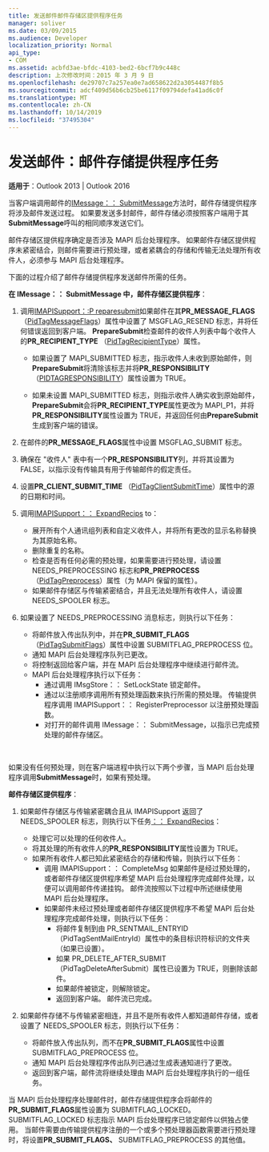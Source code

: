 ```yaml
---
title: 发送邮件邮件存储区提供程序任务
manager: soliver
ms.date: 03/09/2015
ms.audience: Developer
localization_priority: Normal
api_type:
- COM
ms.assetid: acbfd3ae-bfdc-4103-bed2-6bcf7b9c448c
description: 上次修改时间：2015 年 3 月 9 日
ms.openlocfilehash: de29707c7a257ea0e7ad658622d2a3054487f8b5
ms.sourcegitcommit: adcf409d56b6cb25be6117f09794defa41ad6c0f
ms.translationtype: MT
ms.contentlocale: zh-CN
ms.lasthandoff: 10/14/2019
ms.locfileid: "37495304"
---
```

# <a name="sending-messages-message-store-provider-tasks"></a>发送邮件：邮件存储提供程序任务

**适用于**：Outlook 2013 | Outlook 2016 
  
当客户端调用邮件的[IMessage：： SubmitMessage](imessage-submitmessage.md)方法时，邮件存储提供程序将涉及邮件发送过程。 如果要发送多封邮件，邮件存储必须按照客户端用于其**SubmitMessage**呼叫的相同顺序发送它们。 
  
邮件存储区提供程序确定是否涉及 MAPI 后台处理程序。 如果邮件存储区提供程序未紧密结合，则邮件需要进行预处理，或者紧耦合的存储和传输无法处理所有收件人，必须参与 MAPI 后台处理程序。 
  
下面的过程介绍了邮件存储提供程序发送邮件所需的任务。 
  
**在 IMessage：： SubmitMessage 中，邮件存储区提供程序**：
  
1. 调用[IMAPISupport：:P reparesubmit](imapisupport-preparesubmit.md)如果邮件在其**PR_MESSAGE_FLAGS** （[PidTagMessageFlags](pidtagmessageflags-canonical-property.md)）属性中设置了 MSGFLAG_RESEND 标志，并将任何错误返回到客户端。 **PrepareSubmit**检查邮件的收件人列表中每个收件人的**PR_RECIPIENT_TYPE** （[PidTagRecipientType](pidtagrecipienttype-canonical-property.md)）属性。
    
   - 如果设置了 MAPI_SUBMITTED 标志，指示收件人未收到原始邮件，则**PrepareSubmit**将清除该标志并将**PR_RESPONSIBILITY** （[PIDTAGRESPONSIBILITY](pidtagresponsibility-canonical-property.md)）属性设置为 TRUE。 
    
   - 如果未设置 MAPI_SUBMITTED 标志，则指示收件人确实收到原始邮件， **PrepareSubmit**会将**PR_RECIPIENT_TYPE**属性更改为 MAPI_P1，并将**PR_RESPONSIBILITY**属性设置为 TRUE，并返回任何由**PrepareSubmit**生成到客户端的错误。 
    
2. 在邮件的**PR_MESSAGE_FLAGS**属性中设置 MSGFLAG_SUBMIT 标志。 
    
3. 确保在 "收件人" 表中有一个**PR_RESPONSIBILITY**列，并将其设置为 FALSE，以指示没有传输具有用于传输邮件的假定责任。 
    
4. 设置**PR_CLIENT_SUBMIT_TIME** （[PidTagClientSubmitTime](pidtagclientsubmittime-canonical-property.md)）属性中的源的日期和时间。
    
5. 调用[IMAPISupport：： ExpandRecips](imapisupport-expandrecips.md) to： 
    
   - 展开所有个人通讯组列表和自定义收件人，并将所有更改的显示名称替换为其原始名称。
   - 删除重复的名称。
   - 检查是否有任何必需的预处理，如果需要进行预处理，请设置 NEEDS_PREPROCESSING 标志和**PR_PREPROCESS** （[PidTagPreprocess](pidtagpreprocess-canonical-property.md)）属性（为 MAPI 保留的属性）。 
   - 如果邮件存储区与传输紧密结合，并且无法处理所有收件人，请设置 NEEDS_SPOOLER 标志。 
    
6. 如果设置了 NEEDS_PREPROCESSING 消息标志，则执行以下任务：
    
   - 将邮件放入传出队列中，并在**PR_SUBMIT_FLAGS** （[PidTagSubmitFlags](pidtagsubmitflags-canonical-property.md)）属性中设置 SUBMITFLAG_PREPROCESS 位。
   - 通知 MAPI 后台处理程序队列已更改。
   - 将控制返回给客户端，并在 MAPI 后台处理程序中继续进行邮件流。 
   - MAPI 后台处理程序执行以下任务：
     - 通过调用 IMsgStore：： SetLockState 锁定邮件。 
     - 通过以注册顺序调用所有预处理函数来执行所需的预处理。 传输提供程序调用 IMAPISupport：： RegisterPreprocessor 以注册预处理函数。 
     - 对打开的邮件调用 IMessage：： SubmitMessage，以指示已完成预处理的邮件存储区。

<br/>

如果没有任何预处理，则在客户端进程中执行以下两个步骤，当 MAPI 后台处理程序调用**SubmitMessage**时，如果有预处理。 

**邮件存储区提供程序**：

1. 如果邮件存储区与传输紧密耦合且从 IMAPISupport 返回了 NEEDS_SPOOLER 标志，则执行以下任务[：： ExpandRecips](imapisupport-expandrecips.md)：
    
   - 处理它可以处理的任何收件人。
   - 将其处理的所有收件人的**PR_RESPONSIBILITY**属性设置为 TRUE。 
   - 如果所有收件人都已知此紧密结合的存储和传输，则执行以下任务：
     - 调用 IMAPISupport：： CompleteMsg 如果邮件是经过预处理的，或者邮件存储区提供程序希望 MAPI 后台处理程序完成邮件处理，以便可以调用邮件传递挂钩。 邮件流按照以下过程中所述继续使用 MAPI 后台处理程序。  
     - 如果邮件未经过预处理或者邮件存储区提供程序不希望 MAPI 后台处理程序完成邮件处理，则执行以下任务：
       - 将邮件复制到由 PR_SENTMAIL_ENTRYID （PidTagSentMailEntryId）属性中的条目标识符标识的文件夹（如果已设置）。
       - 如果 PR_DELETE_AFTER_SUBMIT （PidTagDeleteAfterSubmit）属性已设置为 TRUE，则删除该邮件。
       - 如果邮件被锁定，则解除锁定。
       - 返回到客户端。 邮件流已完成。 
   
2. 如果邮件存储不与传输紧密相连，并且不是所有收件人都知道邮件存储，或者设置了 NEEDS_SPOOLER 标志，则执行以下任务：
    
   - 将邮件放入传出队列，而不在**PR_SUBMIT_FLAGS**属性中设置 SUBMITFLAG_PREPROCESS 位。 
   - 通知 MAPI 后台处理程序传出队列已通过生成表通知进行了更改。 
   - 返回到客户端，邮件流将继续处理由 MAPI 后台处理程序执行的一组任务。
    
当 MAPI 后台处理程序处理邮件时，邮件存储提供程序会将邮件的**PR_SUBMIT_FLAGS**属性设置为 SUBMITFLAG_LOCKED。 SUBMITFLAG_LOCKED 标志指示 MAPI 后台处理程序已锁定邮件以供独占使用。 当邮件需要由传输提供程序注册的一个或多个预处理器函数需要进行预处理时，将设置**PR_SUBMIT_FLAGS、** SUBMITFLAG_PREPROCESS 的其他值。 
  

